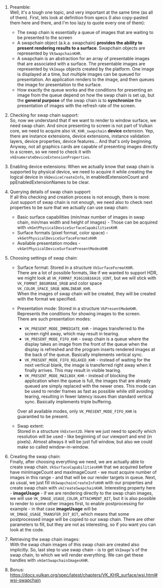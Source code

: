 1. Preamble:  
   Well, it's a tough one topic, and very important at the same time (as all
   of them). First, lets look at definition from specs (I also copy-pasted
   them here and there, and I'm too lazy to quote every one of them):
    * The swap chain is essentially a queue of images that are waiting to be
      presented to the screen
    * A swapchain object (a.k.a. swapchain) **provides the ability to present
      rendering results to a surface**. Swapchain objects are represented by
      `VkSwapchainKHR`.
    * A swapchain is an abstraction for an array of presentable images that
      are associated with a surface. The presentable images are represented by
      `VkImage` objects created by the platform. One image is displayed at a
      time, but multiple images can be queued for presentation. An application
      renders to the image, and then queues the image for presentation to the
      surface.
    * How exactly the queue works and the conditions for presenting an image
      from the queue depend on how the swap chain is set up, but the **general
      purpose** of the swap chain is to **synchronize** the presentation of
      images
      with the refresh rate of the screen.

2. Checking for swap chain support:  
   So, now we understand that if we want to render to window surface, we
   need swap chain. And since presenting to screen is not part of Vulkan
   core, we need to acquire also `VK_KHR_swapchain` **device** extension.
   Yep, there are instance extensions, device extensions, instance validation
   layers, device properties, device features... And that's only beginning.
   Anyway, not all graphics cards are capable of presenting images directly to a
   screen, so we need to check it with `vkEnumerateDeviceExtensionProperties`.

3. Enabling device extensions:
   When we actually know that swap chain is supported by physical device, we
   need to acquire it while creating the logical device in
   `VkDeviceCreateInfo`, in enabledExtensionCount and ppEnabledExtensionNames to
   be clear.

4. Querying details of swap chain support:  
   If all this checking and creation process is not enough, there is more:  
   Just support of swap chain is not enough, we need also to check next
   properties to be sure that we actually can use swap chain:
    * Basic surface capabilities (min/max number of images in swap chain,
      min/max width and height of images) - Those can be acquired with
      `vkGetPhysicalDeviceSurfaceCapabilitiesKHR`
    * Surface formats (pixel format, color space) -
      `vkGetPhysicalDeviceSurfaceFormatsKHR`
    * Available presentation modes -`vkGetPhysicalDeviceSurfacePresentModesKHR`

5. Choosing settings of swap chain:
    * Surface format:
      Stored in a structure `VkSurfaceFormatKHR`.  
      There are a lot of possible formats, like if we wanted to support HDR,
      we might look at `VK_FORMAT_R16G16B16A16_UINT`, but we will stick with  
      `VK_FORMAT_B8G8R8A8_SRGB` and color space
      `VK_COLOR_SPACE_SRGB_NONLINEAR_KHR`.  
      When the images of swap chain will be created, they will be created
      with the format we specified.
    * Presentation mode:
      Stored in a structure `VkPresentModeKHR`.
      Represents the conditions for showing images to the screen.  
      There are such presentation modes:
        * `VK_PRESENT_MODE_IMMEDIATE_KHR` - images transferred to the screen
          right away, which may result in tearing.
        * `VK_PRESENT_MODE_FIFO_KHR` - swap chain is a queue where the
          display takes an image from the front of the queue when the display is
          refreshed and the program inserts rendered images at the back of the
          queue. Basically implements vertical sync.
        * `VK_PRESENT_MODE_FIFO_RELAXED_KHR` - instead of waiting for the next
          vertical blank, the image is transferred right away when it finally
          arrives. This may result in visible tearing.
        * `VK_PRESENT_MODE_MAILBOX_KHR` - instead of blocking the application
          when the queue is full, the images that are already queued are
          simply replaced with the newer ones. This mode can be used to render
          frames as fast as possible while still avoiding tearing, resulting in
          fewer latency issues than standard vertical sync. Basically implements
          triple buffering.

      Over all available modes, only `VK_PRESENT_MODE_FIFO_KHR` is
      guarantied to be present.
    * Swap extent:  
      Stored in a structure `VkExtent2D`.
      Here we just need to specify which resolution will be used - like
      beginning of our viewport and end (in pixels). Almost allways it will be
      just full window, but also we could make so called window-in-window.

6. Creating the swap chain:  
   Finally, after choosing everything we need, we are actually able to
   create swap chain. `VkSurfaceCapabilitiesKHR` that we acquired before
   have minImageCount and maxImageCount - we must acquire number of images
   in this range - and that will be our render targets in queue. Next, as usual,
   we just fill `VkSwapchainCreateInfoKHR` with our properties and create swap
   chain with `vkCreateSwapchainKHR`. Interesting property here -
   **imageUsage** - if we are rendering directly to the swap chain images, we
   will use `VK_IMAGE_USAGE_COLOR_ATTACHMENT_BIT`, but it is also possible
   to render to some other images first, to
   enable postprocessing for example - in that case **imageUsage** will be
   `VK_IMAGE_USAGE_TRANSFER_DST_BIT`, which means that some postprocessed
   image will be copied to our swap chain. There are other parameters
   to fill, but they are not as interesting, so if you want you can look at
   the code.

7. Retrieving the swap chain images:  
   With the swap chain images of this swap chain are created also
   implicitly. So, last step to use swap chain - is to get `VkImage`'s of the
   swap chain, to which we will render everything. We can get these handles
   with `vkGetSwapchainImagesKHR`.
      
8. Bonus:
   https://docs.vulkan.org/spec/latest/chapters/VK_KHR_surface/wsi.html#wsi-swapchain
   

